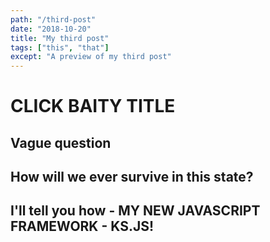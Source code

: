 ```yaml
---
path: "/third-post"
date: "2018-10-20"
title: "My third post"
tags: ["this", "that"]
except: "A preview of my third post"
---
```

# CLICK BAITY TITLE

## Vague question

## How will we ever survive in this state?

## I'll tell you how - MY NEW JAVASCRIPT FRAMEWORK - KS.JS!